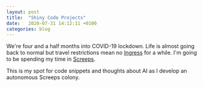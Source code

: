 ```yaml
---
layout: post
title:  "Shiny Code Projects"
date:   2020-07-31 14:12:11 +0100
categories: blog
---
```

We're four and a half months into COVID-19 lockdown. Life is almost going back to normal but travel restrictions mean no [Ingress](http://ingress.com) for a while. I'm going to be spending my time in [Screeps](https://screeps.com).

This is my spot for code snippets and thoughts about AI as I develop an autonomous Screeps colony.
